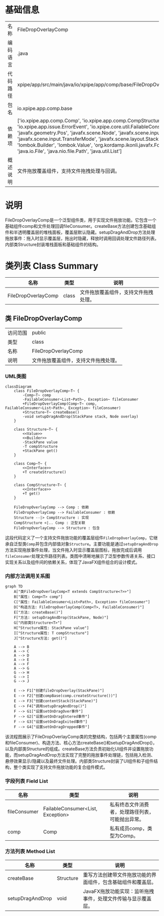 # 基础信息

|      |      |
|------|------|
| 名称 | FileDropOverlayComp |
| 编码语言 | .java |
| 代码路径 | xpipe/app/src/main/java/io/xpipe/app/comp/base/FileDropOverlayComp.java |
| 包名 | io.xpipe.app.comp.base |
| 依赖项 | ['io.xpipe.app.comp.Comp', 'io.xpipe.app.comp.CompStructure', 'io.xpipe.app.issue.ErrorEvent', 'io.xpipe.core.util.FailableConsumer', 'javafx.geometry.Pos', 'javafx.scene.Node', 'javafx.scene.input.Dragboard', 'javafx.scene.input.TransferMode', 'javafx.scene.layout.StackPane', 'lombok.Builder', 'lombok.Value', 'org.kordamp.ikonli.javafx.FontIcon', 'java.io.File', 'java.nio.file.Path', 'java.util.List'] |
| 概述说明 | 文件拖放覆盖组件，支持文件拖拽处理与回调。 |

# 说明

FileDropOverlayComp是一个泛型组件类，用于实现文件拖放功能。它包含一个基础组件comp和文件处理回调fileConsumer。createBase方法创建包含基础组件和半透明覆盖层的堆栈面板，覆盖层默认隐藏。setupDragAndDrop方法处理拖放事件：拖入时显示覆盖层，拖出时隐藏，释放时调用回调处理文件路径列表。内部类Structure封装堆栈面板和基础组件的结构。

# 类列表 Class Summary

| 名称   | 类型  | 说明 |
|-------|------|-------------|
| FileDropOverlayComp | class | 文件拖放覆盖组件，支持文件拖拽处理。 |



## 类 FileDropOverlayComp

|      |      |
|------|------|
| 访问范围 | public |
| 类型 | class |
| 名称 | FileDropOverlayComp |
| 说明 | 文件拖放覆盖组件，支持文件拖拽处理。 |


### UML类图

```mermaid
classDiagram
    class FileDropOverlayComp~T~ {
        -Comp~T~ comp
        -FailableConsumer~List~Path~, Exception~ fileConsumer
        +FileDropOverlayComp(Comp~T~ comp, FailableConsumer~List~Path~, Exception~ fileConsumer)
        +Structure~T~ createBase()
        -void setupDragAndDrop(StackPane stack, Node overlay)
    }

    class Structure~T~ {
        <<Value>>
        <<Builder>>
        -StackPane value
        -T compStructure
        +StackPane get()
    }

    class Comp~T~ {
        <<Interface>>
        +T createStructure()
    }

    class CompStructure~T~ {
        <<Interface>>
        +T get()
    }

    FileDropOverlayComp --> Comp : 依赖
    FileDropOverlayComp --> FailableConsumer : 依赖
    Structure --|> CompStructure : 实现
    CompStructure <|.. Comp : 泛型关联
    FileDropOverlayComp --> Structure : 包含
```

这段代码定义了一个支持文件拖放功能的覆盖层组件`FileDropOverlayComp`，它继承自泛型类`Comp`并包含内部值对象`Structure`。主要功能是通过`setupDragAndDrop`方法实现拖放事件处理，当文件拖入时显示覆盖层图标，拖放完成后调用`fileConsumer`处理文件路径列表。类图中清晰地展示了泛型参数传递关系、接口实现关系以及组件间的依赖关系，体现了JavaFX组件组合的设计模式。


### 内部方法调用关系图

```mermaid
graph TD
    A["类FileDropOverlayComp<T extends CompStructure<?>>"]
    B["属性: Comp<T> comp"]
    C["属性: FailableConsumer<List<Path>, Exception> fileConsumer"]
    D["构造方法: FileDropOverlayComp(Comp<T>, FailableConsumer)"]
    E["方法: createBase()"]
    F["方法: setupDragAndDrop(StackPane, Node)"]
    G["内部类Structure<T>"]
    H["Structure属性: StackPane value"]
    I["Structure属性: T compStructure"]
    J["Structure方法: get()"]

    A --> B
    A --> C
    A --> D
    A --> E
    A --> F
    A --> G
    G --> H
    G --> I
    G --> J

    E --> F1["创建fileDropOverlay(StackPane)"]
    E --> F2["创建compBase(comp.createStructure())"]
    E --> F3["创建contentStack(StackPane)"]
    E --> F4["调用setupDragAndDrop()"]
    F --> G1["设置setOnDragOver事件"]
    F --> G2["设置setOnDragEntered事件"]
    F --> G3["设置setOnDragExited事件"]
    F --> G4["设置setOnDragDropped事件"]
```

该流程图展示了FileDropOverlayComp类的完整结构，包括两个主要属性(comp和fileConsumer)、构造方法、核心方法createBase()和setupDragAndDrop()，以及内部类Structure的组成。createBase方法负责初始化UI组件并设置拖放功能，而setupDragAndDrop方法实现了完整的拖放事件处理链，包括拖入检测、悬停效果显示/隐藏以及最终文件处理。内部类Structure封装了UI组件和子组件结构，整个类实现了支持文件拖放功能的复合组件模式。

### 字段列表 Field List

| 名称  | 类型  | 说明 |
|-------|-------|------|
| fileConsumer | FailableConsumer<List<Path>, Exception> | 私有终态文件消费者，处理路径列表，可能抛出异常。 |
| comp | Comp<T> | 私有成员comp，类型为Comp<T>。 |

### 方法列表 Method List

| 名称  | 类型  | 说明 |
|-------|-------|------|
| createBase | Structure<T> | 重写方法创建带文件拖放功能的界面组件，包含基础组件和覆盖层。 |
| setupDragAndDrop | void | JavaFX拖放功能实现：监听拖拽事件，处理文件传输与显示覆盖层。 |




